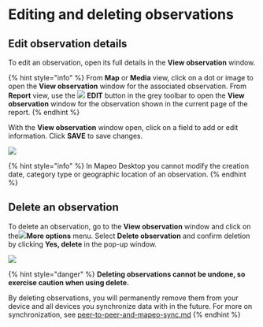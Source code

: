# Editing and deleting observations

## **Edit observation details**

To edit an observation, open its full details in the **View observation** window.

{% hint style="info" %}
From **Map** or **Media** view, click on a dot or image to open the **View observation** window for the associated observation. From **Report** view, use the ![](../../../.gitbook/assets/Webmaps\_edit\_icon.jpg) **EDIT** button in the grey toolbar to open the **View observation** window for the observation shown in the current page of the report.
{% endhint %}

With the **View observation** window open, click on a field to add or edit information. Click **SAVE** to save changes.

![](../../../.gitbook/assets/Md\_edit\_observation.jpg)

{% hint style="info" %}
In Mapeo Desktop you cannot modify the creation date, category type or geographic location of an observation.
{% endhint %}

## Delete an observation

To delete an observation, go to the  **View observation** window and click on the![](../../../.gitbook/assets/Three\_dots\_menu.png)**More options** menu. Select **Delete observation** and confirm deletion by clicking **Yes, delete** in the pop-up window.

![](../../../.gitbook/assets/Md\_edit\_observation\_more\_options.jpg)

{% hint style="danger" %}
**Deleting observations cannot be undone, so exercise caution when using delete.**

By deleting observations, you will permanently remove them from your device and all devices you synchronize data with in the future. For more on synchronization, see [peer-to-peer-and-mapeo-sync.md](../../../introduction/what-is-mapeo/peer-to-peer-and-mapeo-sync.md "mention")
{% endhint %}


